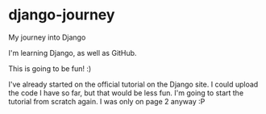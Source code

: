 # django-journey
My journey into Django

I'm learning Django, as well as GitHub.

This is going to be fun! :)

I've already started on the official tutorial on the Django site. I could upload the code I have so far, but that would be less fun. I'm going to start the tutorial from scratch again. I was only on page 2 anyway :P
